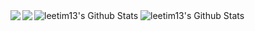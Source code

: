 <img alt="leetim13's Github Stats" src="https://github-readme-stats.vercel.app/api?username=leetim13&show_icons=true&hide_border=true&count_private=true&theme=cobalt" />
<img alt="leetim13's Github Stats" src="https://github-readme-stats.vercel.app/api/top-langs/?username=leetim13&theme=cobalt" />

<a href="https://github.com/anuraghazra/github-readme-stats">
  <img align="left" src="https://github-readme-stats.vercel.app/api/pin/?username=anuraghazra&repo=github-readme-stats" />
</a>
<a href="https://github.com/anuraghazra/convoychat">
  <img align="left" src="https://github-readme-stats.vercel.app/api/pin/?username=anuraghazra&repo=convoychat" />
</a>

